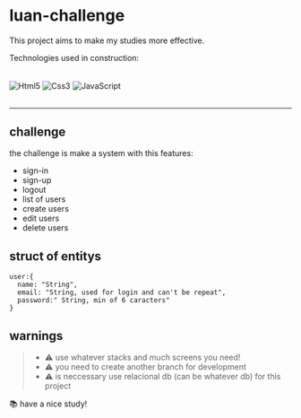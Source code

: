 # luan-challenge
This project aims to make my studies more effective.

Technologies used in construction:

<div style="display: inline_block"><br/>
    <img align="center" src="https://img.shields.io/badge/HTML5-E34F26?style=for-the-badge&logo=html5&logoColor=white" alt="Html5">
    <img align="center" src="https://img.shields.io/badge/CSS3-1572B6?style=for-the-badge&logo=css3&logoColor=white" alt="Css3">
    <img align="center" src="https://img.shields.io/badge/JavaScript-323330?style=for-the-badge&logo=javascript&logoColor=F7DF1E" alt="JavaScript">
</div>
<br/>
<hr/>

## challenge
the challenge is make a system with this features:

- sign-in
- sign-up
- logout
- list of users
- create users
- edit users
- delete users

## struct of entitys
```
user:{
  name: "String",
  email: "String, used for login and can't be repeat",
  password:" String, min of 6 caracters"
}
```

## warnings 
> - ⚠️ use whatever stacks and much screens you need!
> - ⚠️ you need to create another branch for development
> - ⚠️ is neccessary use relacional db (can be whatever db) for this project

📚 have a nice study!
